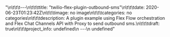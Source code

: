 "\n\t\t\t---\n\t\t\ttitle: \"twilio-flex-plugin-outbound-sms\"\n\t\t\tdate: 2020-06-23T01:23:42Z\n\t\t\timage: no image\n\t\t\tcategories: no categories\n\t\t\tdescription: A plugin example using Flex Flow orchestration and Flex Chat Channels API with Proxy to send outbound sms.\n\t\t\tdraft: true\n\t\t\tproject_info: undefined\n      ---\n      undefined"